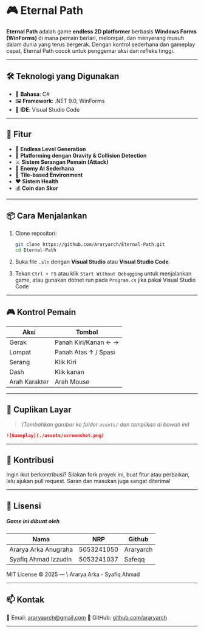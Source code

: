 # 🎮 Eternal Path

**Eternal Path** adalah game **endless 2D platformer** berbasis **Windows Forms (WinForms)** di mana pemain berlari, melompat, dan menyerang musuh dalam dunia yang terus bergerak. Dengan kontrol sederhana dan gameplay cepat, Eternal Path cocok untuk penggemar aksi dan refleks tinggi.

---

## 🛠️ Teknologi yang Digunakan

- 🧠 **Bahasa**: C#
- 🖼️ **Framework**: .NET 9.0, WinForms
- 🔧 **IDE**: Visual Studio Code

---

## 🚀 Fitur

- 🔁 **Endless Level Generation**
- 🦶 **Platforming dengan Gravity & Collision Detection**
- ⚔️ **Sistem Serangan Pemain (Attack)**
- 👾 **Enemy AI Sederhana**
- 🧱 **Tile-based Environment**
- ❤️ **Sistem Health**
- 💰 **Coin dan Skor**

---

## 📦 Cara Menjalankan

1. Clone repositori:

   ```bash
   git clone https://github.com/Araryarch/Eternal-Path.git
   cd Eternal-Path
   ```

2. Buka file `.sln` dengan **Visual Studio** atau **Visual Studio Code**.

3. Tekan `Ctrl + F5` atau klik `Start Without Debugging` untuk menjalankan game, atau gunakan dotnet run pada `Program.cs` jika pakai Visual Studio Code

---

## 🎮 Kontrol Pemain

| Aksi          | Tombol               |
| ------------- | -------------------- |
| Gerak         | Panah Kiri/Kanan ← → |
| Lompat        | Panah Atas ↑ / Spasi |
| Serang        | Klik Kiri            |
| Dash          | Klik kanan           |
| Arah Karakter | Arah Mouse           |

---

## 📸 Cuplikan Layar

> _(Tambahkan gambar ke folder `assets/` dan tampilkan di bawah ini)_

```md
![Gameplay](./assets/screenshot.png)
```

---

## 🤝 Kontribusi

Ingin ikut berkontribusi? Silakan fork proyek ini, buat fitur atau perbaikan, lalu ajukan pull request.
Saran dan masukan juga sangat diterima!

---

## 📃 Lisensi

##### Game ini dibuat oleh

| Nama                 | NRP        | Github    |
| -------------------- | ---------- | --------- |
| Ararya Arka Anugraha | 5053241050 | Araryarch |
| Syafiq Ahmad Izzudin | 5053241037 | Safeqq    |

MIT License © 2025 — \ Ararya Arka - Syafiq Ahmad

---

## 📫 Kontak

📧 Email: [araryaarch@gmail.com](mailto:araryaarch@gmail.com)
🐙 GitHub: [github.com/araryarch](https://github.com/araryarch)

---
